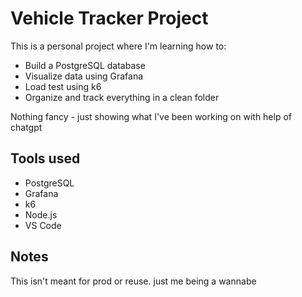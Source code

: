 # Vehicle Tracker Project

This is a personal project where I'm learning how to:
- Build a PostgreSQL database
- Visualize data using Grafana
- Load test using k6
- Organize and track everything in a clean folder

Nothing fancy - just showing what I've been working on with help of chatgpt

## Tools used
- PostgreSQL
- Grafana
- k6
- Node.js
- VS Code

## Notes 

This isn't meant for prod or reuse. just me being a wannabe